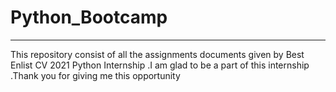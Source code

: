 # Python_Bootcamp
---
This repository consist of all the assignments documents given by Best Enlist CV 2021 Python Internship .I am glad to be a part of this internship .Thank you for giving me this opportunity
